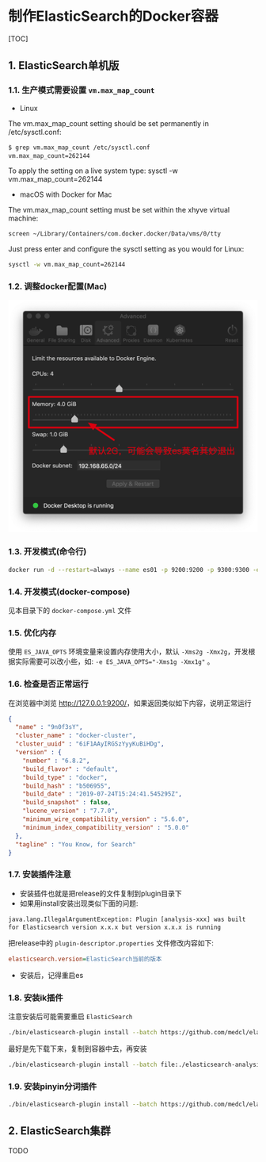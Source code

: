 # 制作ElasticSearch的Docker容器

[TOC]

## 1. ElasticSearch单机版

### 1.1. 生产模式需要设置 `vm.max_map_count`

- Linux

The vm.max_map_count setting should be set permanently in /etc/sysctl.conf:

```sh
$ grep vm.max_map_count /etc/sysctl.conf
vm.max_map_count=262144
```

To apply the setting on a live system type: sysctl -w vm.max_map_count=262144

- macOS with Docker for Mac

The vm.max_map_count setting must be set within the xhyve virtual machine:

```sh
screen ~/Library/Containers/com.docker.docker/Data/vms/0/tty
```

Just press enter and configure the sysctl setting as you would for Linux:

```sh
sysctl -w vm.max_map_count=262144
```

### 1.2. 调整docker配置(Mac)

![调整docker配置](调整docker配置.png)

### 1.3. 开发模式(命令行)

```sh
docker run -d --restart=always --name es01 -p 9200:9200 -p 9300:9300 -e "discovery.type=single-node" docker.elastic.co/elasticsearch/elasticsearch:7.3.0
```

### 1.4. 开发模式(docker-compose)

见本目录下的 `docker-compose.yml` 文件

### 1.5. 优化内存

使用 `ES_JAVA_OPTS` 环境变量来设置内存使用大小，默认 `-Xms2g -Xmx2g`，开发根据实际需要可以改小些，如: `-e ES_JAVA_OPTS="-Xms1g -Xmx1g"` 。

### 1.6. 检查是否正常运行

在浏览器中浏览 <http://127.0.0.1:9200/>，如果返回类似如下内容，说明正常运行

```json
{
  "name" : "9n0f3sY",
  "cluster_name" : "docker-cluster",
  "cluster_uuid" : "6iF1AAyIRGSzYyyKuBiHDg",
  "version" : {
    "number" : "6.8.2",
    "build_flavor" : "default",
    "build_type" : "docker",
    "build_hash" : "b506955",
    "build_date" : "2019-07-24T15:24:41.545295Z",
    "build_snapshot" : false,
    "lucene_version" : "7.7.0",
    "minimum_wire_compatibility_version" : "5.6.0",
    "minimum_index_compatibility_version" : "5.0.0"
  },
  "tagline" : "You Know, for Search"
}
```

### 1.7. 安装插件注意

- 安装插件也就是把release的文件复制到plugin目录下
- 如果用install安装出现类似下面的问题:

```text
java.lang.IllegalArgumentException: Plugin [analysis-xxx] was built for Elasticsearch version x.x.x but version x.x.x is running
```

把release中的 `plugin-descriptor.properties` 文件修改内容如下:

```ini
elasticsearch.version=ElasticSearch当前的版本
```

- 安装后，记得重启es

### 1.8. 安装ik插件

注意安装后可能需要重启 `ElasticSearch`

```sh
./bin/elasticsearch-plugin install --batch https://github.com/medcl/elasticsearch-analysis-ik/releases/download/v6.8.2/elasticsearch-analysis-ik-6.8.2.zip
```

最好是先下载下来，复制到容器中去，再安装

```sh
./bin/elasticsearch-plugin install --batch file:./elasticsearch-analysis-ik-6.8.2.zip
```

### 1.9. 安装pinyin分词插件

```sh
./bin/elasticsearch-plugin install --batch https://github.com/medcl/elasticsearch-analysis-pinyin/releases/download/v6.8.1/elasticsearch-analysis-pinyin-6.8.1.zip
```

## 2. ElasticSearch集群

TODO
